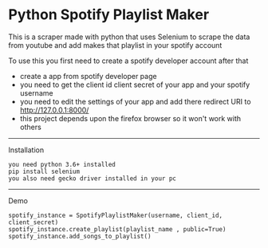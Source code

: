 # Python Spotify Playlist Maker

This is a scraper made with python that uses Selenium to scrape the data from youtube
and add makes that playlist in your spotify account

To use this you first need to create a spotify developer account after that

- create a app from spotify developer page
- you need to get the client id client secret of your app and your spotify username
- you need to edit the settings of your app and add there redirect URI to http://127.0.0.1:8000/
- this project depends upon the firefox browser so it won't work with others

---

Installation

```
you need python 3.6+ installed
pip install selenium
you also need gecko driver installed in your pc
```

---

Demo

```
spotify_instance = SpotifyPlaylistMaker(username, client_id, client_secret)
spotify_instance.create_playlist(playlist_name , public=True)
spotify_instance.add_songs_to_playlist()
```
